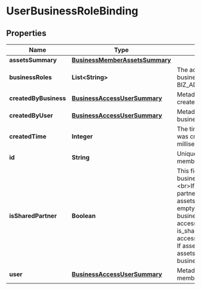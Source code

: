 

# UserBusinessRoleBinding


## Properties

| Name | Type | Description | Notes |
|------------ | ------------- | ------------- | -------------|
|**assetsSummary** | [**BusinessMemberAssetsSummary**](BusinessMemberAssetsSummary.md) |  |  [optional] |
|**businessRoles** | **List&lt;String&gt;** | The access level a user has on the business. This can be EMPLOYEE, BIZ_ADMIN, or PARTNER. |  [optional] |
|**createdByBusiness** | [**BusinessAccessUserSummary**](BusinessAccessUserSummary.md) | Metadata for the business that created the business relationship. |  [optional] |
|**createdByUser** | [**BusinessAccessUserSummary**](BusinessAccessUserSummary.md) | Metadata for the user that created the business relationship. |  [optional] |
|**createdTime** | **Integer** | The time the business relationship was created. Returned in milliseconds. |  [optional] |
|**id** | **String** | Unique identifier of the business member/business partner/employer. |  [optional] |
|**isSharedPartner** | **Boolean** | This field is only relevant when business_role&#x3D;\&quot;PARTNER\&quot;. &lt;br&gt;If is_shared_partner&#x3D;FALSE, the partner can access your business assets. If assets_summary is not empty, the assets listed are your business assets the partner has access to. &lt;br&gt;If is_shared_partner&#x3D;TRUE, you can access the partner&#39;s business asset. If assets_summary is not empty, the assets listed are the partner&#39;s business assets you have access to. |  [optional] |
|**user** | [**BusinessAccessUserSummary**](BusinessAccessUserSummary.md) | Metadata for the business member/business partner/employer. |  [optional] |



